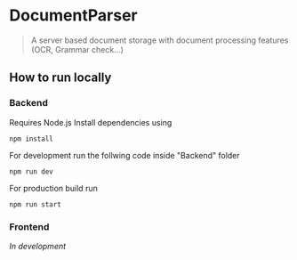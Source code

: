 ﻿# DocumentParser
 > A server based document storage with document processing features (OCR, Grammar check...)
 ## How to run locally
 ### Backend
 Requires Node.js
 Install dependencies using
 ```
 npm install
 ```
 For development run the follwing code inside "Backend" folder
 ```
 npm run dev
 ```
 For production build run
 ```
 npm run start
 ```
 
 ### Frontend
 *In development*
